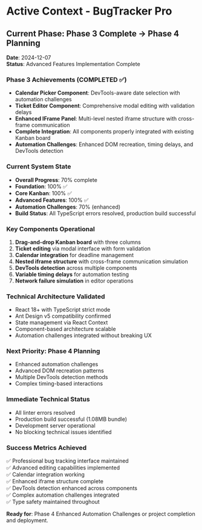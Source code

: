 # Active Context - BugTracker Pro

## Current Phase: Phase 3 Complete → Phase 4 Planning
**Date**: 2024-12-07  
**Status**: Advanced Features Implementation Complete

### Phase 3 Achievements (COMPLETED ✅)
- **Calendar Picker Component**: DevTools-aware date selection with automation challenges
- **Ticket Editor Component**: Comprehensive modal editing with validation delays
- **Enhanced IFrame Panel**: Multi-level nested iframe structure with cross-frame communication
- **Complete Integration**: All components properly integrated with existing Kanban board
- **Automation Challenges**: Enhanced DOM recreation, timing delays, and DevTools detection

### Current System State
- **Overall Progress**: 70% complete
- **Foundation**: 100% ✅
- **Core Kanban**: 100% ✅  
- **Advanced Features**: 100% ✅
- **Automation Challenges**: 70% (enhanced)
- **Build Status**: All TypeScript errors resolved, production build successful

### Key Components Operational
1. **Drag-and-drop Kanban board** with three columns
2. **Ticket editing** via modal interface with form validation
3. **Calendar integration** for deadline management
4. **Nested iframe structure** with cross-frame communication simulation
5. **DevTools detection** across multiple components
6. **Variable timing delays** for automation testing
7. **Network failure simulation** in editor operations

### Technical Architecture Validated
- React 18+ with TypeScript strict mode
- Ant Design v5 compatibility confirmed
- State management via React Context
- Component-based architecture scalable
- Automation challenges integrated without breaking UX

### Next Priority: Phase 4 Planning
- Enhanced automation challenges
- Advanced DOM recreation patterns
- Multiple DevTools detection methods
- Complex timing-based interactions

### Immediate Technical Status
- All linter errors resolved
- Production build successful (1.08MB bundle)
- Development server operational
- No blocking technical issues identified

### Success Metrics Achieved
✅ Professional bug tracking interface maintained  
✅ Advanced editing capabilities implemented  
✅ Calendar integration working  
✅ Enhanced iframe structure complete  
✅ DevTools detection enhanced across components  
✅ Complex automation challenges integrated  
✅ Type safety maintained throughout

**Ready for**: Phase 4 Enhanced Automation Challenges or project completion and deployment.

